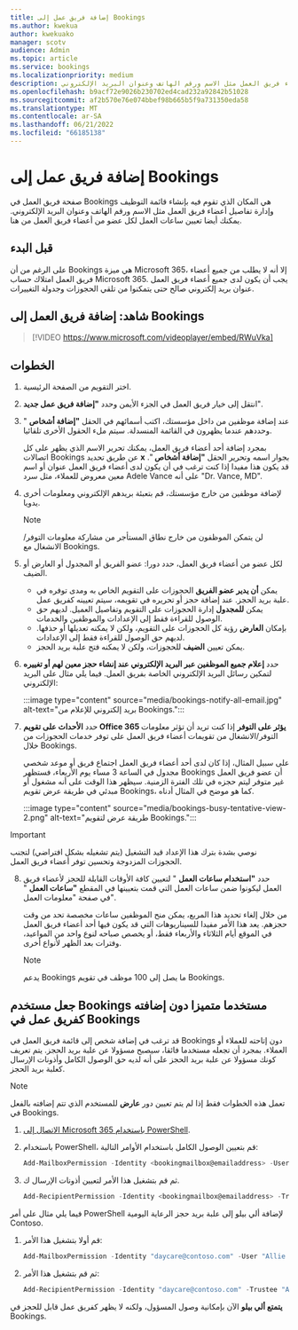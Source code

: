 ```yaml
---
title: إضافة فريق عمل إلى Bookings
ms.author: kwekua
author: kwekuako
manager: scotv
audience: Admin
ms.topic: article
ms.service: bookings
ms.localizationpriority: medium
description: استخدم هذه الصفحة لإنشاء قائمة فريق العمل وإدارة تفاصيل أعضاء فريق العمل مثل الاسم ورقم الهاتف وعنوان البريد الإلكتروني.
ms.openlocfilehash: b9acf72e9026b230702ed4cad232a92842b51028
ms.sourcegitcommit: af2b570e76e074bbef98b665b5f9a731350eda58
ms.translationtype: MT
ms.contentlocale: ar-SA
ms.lasthandoff: 06/21/2022
ms.locfileid: "66185138"
---
```

# <a name="add-staff-to-bookings"></a>إضافة فريق عمل إلى Bookings

صفحة فريق العمل في Bookings هي المكان الذي تقوم فيه بإنشاء قائمة التوظيف وإدارة تفاصيل أعضاء فريق العمل مثل الاسم ورقم الهاتف وعنوان البريد الإلكتروني. يمكنك أيضا تعيين ساعات العمل لكل عضو من أعضاء فريق العمل من هنا.

## <a name="before-you-begin"></a>قبل البدء

على الرغم من أن Bookings هي ميزة Microsoft 365، إلا أنه لا يطلب من جميع أعضاء فريق العمل امتلاك حساب Microsoft 365. يجب أن يكون لدى جميع أعضاء فريق العمل عنوان بريد إلكتروني صالح حتى يتمكنوا من تلقي الحجوزات وجدولة التغييرات.

## <a name="watch-add-your-staff-to-bookings"></a>شاهد: إضافة فريق العمل إلى Bookings

> [!VIDEO https://www.microsoft.com/videoplayer/embed/RWuVka]

## <a name="steps"></a>الخطوات

1. اختر التقويم من الصفحة الرئيسية.

2. انتقل إلى خيار فريق العمل في الجزء الأيمن وحدد **"إضافة فريق عمل جديد**".

3. عند إضافة موظفين من داخل مؤسستك، اكتب أسمائهم في الحقل **"إضافة أشخاص** " وحددهم عندما يظهرون في القائمة المنسدلة. سيتم ملء الحقول الأخرى تلقائيا.

    بمجرد إضافة أحد أعضاء فريق العمل، يمكنك تحرير الاسم الذي يظهر على كل اتصالات Bookings عن طريق تحديد **x** بجوار اسمه وتحرير الحقل **"إضافة أشخاص** ". قد يكون هذا مفيدا إذا كنت ترغب في أن يكون لدى أعضاء فريق العمل عنوان أو اسم معين معروض للعملاء، مثل سرد Adele Vance على أنه "Dr. Vance, MD".

4. لإضافة موظفين من خارج مؤسستك، قم بتعبئة بريدهم الإلكتروني ومعلومات أخرى يدويا.

    > [!NOTE]
    > لن يتمكن الموظفون من خارج نطاق المستأجر من مشاركة معلومات التوفر/الانشغال مع Bookings.

5. لكل عضو من أعضاء فريق العمل، حدد دورا: عضو الفريق أو المجدول أو العارض أو الضيف.
    - يمكن **أن يدير عضو الفريق** الحجوزات على التقويم الخاص به ومدى توفره في علبة بريد الحجز. عند إضافة حجز أو تحريره في تقويمه، سيتم تعيينه كفريق عمل.
    - يمكن **للمجدول** إدارة الحجوزات على التقويم وتفاصيل العميل. لديهم حق الوصول للقراءة فقط إلى الإعدادات والموظفين والخدمات.
    - بإمكان **العارض** رؤية كل الحجوزات على التقويم، ولكن لا يمكنه تعديلها أو حذفها. لديهم حق الوصول للقراءة فقط إلى الإعدادات.
    - يمكن تعيين **الضيف** للحجوزات، ولكن لا يمكنه فتح علبة بريد الحجز.

6. حدد **إعلام جميع الموظفين عبر البريد الإلكتروني عند إنشاء حجز معين لهم أو تغييره** لتمكين رسائل البريد الإلكتروني الخاصة بفريق العمل. فيما يلي مثال على البريد الإلكتروني:

    :::image type="content" source="media/bookings-notify-all-email.jpg" alt-text="بريد إلكتروني للإعلام من Bookings.":::

7. حدد **الأحداث على تقويم Office 365 يؤثر على التوفر** إذا كنت تريد أن تؤثر معلومات التوفر/الانشغال من تقويمات أعضاء فريق العمل على توفر خدمات الحجوزات من خلال Bookings.

    على سبيل المثال، إذا كان لدى أحد أعضاء فريق العمل اجتماع فريق أو موعد شخصي مجدول في الساعة 3 مساء يوم الأربعاء، فستظهر Bookings أن عضو فريق العمل غير متوفر ليتم حجزه في تلك الفترة الزمنية. سيظهر هذا الوقت على أنه مشغول أو مبدئي في طريقة عرض تقويم Bookings، كما هو موضح في المثال أدناه.

    :::image type="content" source="media/bookings-busy-tentative-view-2.png" alt-text="طريقة عرض لتقويم Bookings.":::

> [!IMPORTANT]
> نوصي بشدة بترك هذا الإعداد قيد التشغيل (يتم تشغيله بشكل افتراضي) لتجنب الحجوزات المزدوجة وتحسين توفر أعضاء فريق العمل.

8. حدد **"استخدام ساعات العمل** " لتعيين كافة الأوقات القابلة للحجز لأعضاء فريق العمل ليكونوا ضمن ساعات العمل التي قمت بتعيينها في المقطع **"ساعات العمل** " في صفحة "معلومات العمل".

    من خلال إلغاء تحديد هذا المربع، يمكن منح الموظفين ساعات مخصصة تحد من وقت حجزهم. يعد هذا الأمر مفيدا للسيناريوهات التي قد يكون فيها أحد أعضاء فريق العمل في الموقع أيام الثلاثاء والأربعاء فقط، أو يخصص صباحه لنوع واحد من المواعيد، وفترات بعد الظهر لأنواع أخرى.

    > [!NOTE]
    > يدعم Bookings ما يصل إلى 100 موظف في تقويم Bookings.

## <a name="make-a-bookings-user-a-super-user-without-adding-them-as-staff-in-bookings"></a>جعل مستخدم Bookings مستخدما متميزا دون إضافته كفريق عمل في Bookings

قد ترغب في إضافة شخص إلى قائمة فريق العمل في Bookings دون إتاحته للعملاء أو العملاء. بمجرد أن تجعله مستخدما فائقا، سيصبح مسؤولا عن علبة بريد الحجز. يتم تعريف كونك مسؤولا عن علبة بريد الحجز على أنه لديه حق الوصول الكامل وأذونات الإرسال كعلبة بريد الحجز.

> [!NOTE]
> تعمل هذه الخطوات فقط إذا لم يتم تعيين دور **عارض** للمستخدم الذي تتم إضافته بالفعل في Bookings.

1. [الاتصال إلى Microsoft 365 باستخدام PowerShell](/office365/enterprise/powershell/connect-to-office-365-powershell#connect-with-the-microsoft-azure-active-directory-module-for-windows-powershell).

2. باستخدام PowerShell، قم بتعيين الوصول الكامل باستخدام الأوامر التالية:

    ```powershell
    Add-MailboxPermission -Identity <bookingmailbox@emailaddress> -User <adminusers@emailaddress> -AccessRights FullAccess -Deny:$false
    ```

3. ثم قم بتشغيل هذا الأمر لتعيين أذونات الإرسال ك.

    ```powershell
    Add-RecipientPermission -Identity <bookingmailbox@emailaddress> -Trustee <adminusers@emailaddress> -AccessRights SendAs -Confirm:$false
    ```

فيما يلي مثال على أمر PowerShell لإضافة ألي بيلو إلى علبة بريد حجز الرعاية اليومية Contoso.

1. قم أولا بتشغيل هذا الأمر:

    ```powershell
    Add-MailboxPermission -Identity "daycare@contoso.com" -User "Allie Bellew" -AccessRights FullAccess -InheritanceType All
    ```

2. ثم قم بتشغيل هذا الأمر:

    ```powershell
    Add-RecipientPermission -Identity "daycare@contoso.com" -Trustee "Allie Bellew" -AccessRights SendAs -Confirm:$false
    ```

**يتمتع ألي بيلو** الآن بإمكانية وصول المسؤول، ولكنه لا يظهر كفريق عمل قابل للحجز في Bookings.
